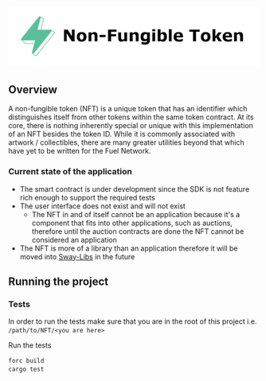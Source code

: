 <p align="center">
    <picture>
        <source media="(prefers-color-scheme: dark)" srcset=".docs/nft-logo_white.png">
        <img alt="light theme" src=".docs/nft-logo_black.png">
    </picture>
</p>

## Overview

A non-fungible token (NFT) is a unique token that has an identifier which distinguishes itself from other tokens within the same token contract. At its core, there is nothing inherently special or unique with this implementation of an NFT besides the token ID. While it is commonly associated with artwork / collectibles, there are many greater utilities beyond that which have yet to be written for the Fuel Network.

### Current state of the application

- The smart contract is under development since the SDK is not feature rich enough to support the required tests
- The user interface does not exist and will not exist
  - The NFT in and of itself cannot be an application because it's a component that fits into other applications, such as auctions, therefore until the auction contracts are done the NFT cannot be considered an application
- The NFT is more of a library than an application therefore it will be moved into [Sway-Libs](https://github.com/FuelLabs/sway-libs) in the future

## Running the project

### Tests

In order to run the tests make sure that you are in the root of this project i.e. `/path/to/NFT/<you are here>`

Run the tests

```bash
forc build
cargo test
```

